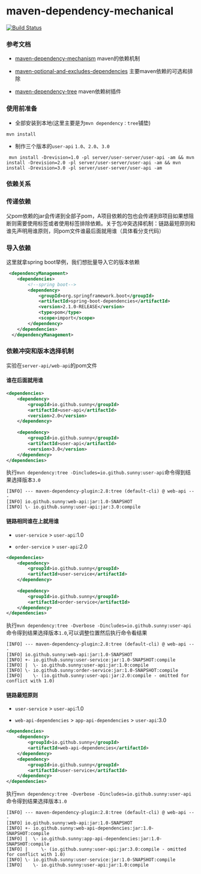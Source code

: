 # maven-dependency-mechanical

[![Build Status](https://travis-ci.com/zhaoyunxing92/maven-learn.svg?branch=maven-dep-mechanism)](https://travis-ci.com/zhaoyunxing92/maven-learn)


### 参考文档

* [maven-dependency-mechanism](https://maven.apache.org/guides/introduction/introduction-to-dependency-mechanism.html) maven的依赖机制

* [maven-optional-and-excludes-dependencies](https://maven.apache.org/guides/introduction/introduction-to-optional-and-excludes-dependencies.html) 主要maven依赖的可选和排除

* [maven-dependency-tree](https://maven.apache.org/plugins/maven-dependency-plugin/examples/filtering-the-dependency-tree.html) maven依赖树插件

### 使用前准备

* 全部安装到本地(这里主要是为`mvn dependency：tree`铺垫)
```shell
mvn install
```

* 制作三个版本的`user-api` `1.0`、`2.0`、`3.0`

```shell
 mvn install -Drevision=1.0 -pl server/user-server/user-api -am && mvn install -Drevision=2.0 -pl server/user-server/user-api -am && mvn install -Drevision=3.0 -pl server/user-server/user-api -am
```

### 依赖关系


### 传递依赖
     
   父pom依赖的jar会传递到全部子pom，A项目依赖的包也会传递到B项目如果想阻断则需要使用<optional>标签或者使用<exclusions>标签排除依赖。关于包冲突选择机制：链路最短原则和谁先声明用谁原则，同pom文件谁最后面就用谁（具体看分支代码）
      
### 导入依赖
   
   这里就拿spring boot举例，我们想批量导入它的版本依赖
   
```xml
 <dependencyManagement>
    <dependencies>
        <!--spring boot-->
        <dependency>
            <groupId>org.springframework.boot</groupId>
            <artifactId>spring-boot-dependencies</artifactId>
            <version>2.1.0-RELEASE</version>
            <type>pom</type>
            <scope>import</scope>
        </dependency>
    </dependencies>
  </dependencyManagement>
```

### 依赖冲突和版本选择机制

实验在`server-api/web-api`的pom文件

#### 谁在后面就用谁

```xml
<dependencies>
    <dependency>
        <groupId>io.github.sunny</groupId>
        <artifactId>user-api</artifactId>
        <version>2.0</version>
    </dependency>
    
    <dependency>
        <groupId>io.github.sunny</groupId>
        <artifactId>user-api</artifactId>
        <version>3.0</version>
    </dependency>
</dependencies>
```

执行`mvn dependency:tree -Dincludes=io.github.sunny:user-api`命令得到结果选择版本`3.0`

```log
[INFO] --- maven-dependency-plugin:2.8:tree (default-cli) @ web-api ---
[INFO] io.github.sunny:web-api:jar:1.0-SNAPSHOT
[INFO] \- io.github.sunny:user-api:jar:3.0:compile
```

#### 链路相同谁在上就用谁

* `user-service` > `user-api`:1.0

* `order-service` > `user-api`:2.0

```xml
<dependencies>
    <dependency>
        <groupId>io.github.sunny</groupId>
        <artifactId>user-service</artifactId>
    </dependency>
    
    <dependency>
        <groupId>io.github.sunny</groupId>
        <artifactId>order-service</artifactId>
    </dependency>
</dependencies>
```

执行`mvn dependency:tree -Dverbose -Dincludes=io.github.sunny:user-api`命令得到结果选择版本`1.0`,可以调整位置然后执行命令看结果

```log
[INFO] --- maven-dependency-plugin:2.8:tree (default-cli) @ web-api ---
[INFO] io.github.sunny:web-api:jar:1.0-SNAPSHOT
[INFO] +- io.github.sunny:user-service:jar:1.0-SNAPSHOT:compile
[INFO] |  \- io.github.sunny:user-api:jar:1.0:compile
[INFO] \- io.github.sunny:order-service:jar:1.0-SNAPSHOT:compile
[INFO]    \- (io.github.sunny:user-api:jar:2.0:compile - omitted for conflict with 1.0)
```

#### 链路最短原则

* `user-service` > `user-api`:1.0

* `web-api-dependencies` > `app-api-dependencies` > `user-api`:3.0

```xml
<dependencies>
    <dependency>
        <groupId>io.github.sunny</groupId>
        <artifactId>web-api-dependencies</artifactId>
    </dependency>
    <dependency>
        <groupId>io.github.sunny</groupId>
        <artifactId>user-service</artifactId>
    </dependency>
</dependencies>
```

执行`mvn dependency:tree -Dverbose -Dincludes=io.github.sunny:user-api`命令得到结果选择版本`1.0`

```log
[INFO] --- maven-dependency-plugin:2.8:tree (default-cli) @ web-api ---
[INFO] io.github.sunny:web-api:jar:1.0-SNAPSHOT
[INFO] +- io.github.sunny:web-api-dependencies:jar:1.0-SNAPSHOT:compile
[INFO] |  \- io.github.sunny:app-api-dependencies:jar:1.0-SNAPSHOT:compile
[INFO] |     \- (io.github.sunny:user-api:jar:3.0:compile - omitted for conflict with 1.0)
[INFO] \- io.github.sunny:user-service:jar:1.0-SNAPSHOT:compile
[INFO]    \- io.github.sunny:user-api:jar:1.0:compile
```